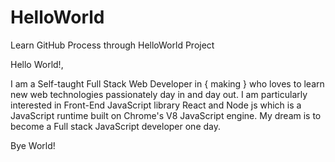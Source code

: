 # HelloWorld
Learn GitHub Process through HelloWorld Project


Hello World!, 

I am a Self-taught Full Stack Web Developer in { making } who loves to learn new web technologies passionately day in and day out. I am particularly interested in Front-End JavaScript library React and Node js which is a JavaScript runtime built on Chrome's V8 JavaScript engine. My dream is to become a Full stack JavaScript developer one day. 

Bye World!
